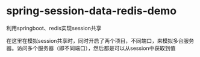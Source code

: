 # spring-session-data-redis-demo
利用springboot、redis实现session共享

在这里在模拟session共享时，同时开启了两个项目，不同端口，来模拟多台服务器。访问多个服务器（即不同端口），然后都是可以从session中获取到值
